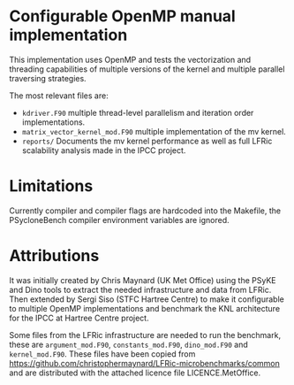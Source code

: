# Configurable OpenMP manual implementation


This implementation uses OpenMP and tests the vectorization and threading
capabilities of multiple versions of the kernel and multiple parallel
traversing strategies.

The most relevant files are:

- `kdriver.F90` multiple thread-level parallelism and iteration order
implementations.
- `matrix_vector_kernel_mod.F90` multiple implementation of the mv kernel.
- `reports/` Documents the mv kernel performance as well as full LFRic
scalability analysis made in the IPCC project.

# Limitations

Currently compiler and compiler flags are hardcoded into the Makefile, the
PSycloneBench compiler environment variables are ignored.

# Attributions 

It was initially created by Chris Maynard (UK Met Office) using the PSyKE
and Dino tools to extract the needed infrastructure and data from LFRic.
Then extended by Sergi Siso (STFC Hartree Centre) to make it configurable
to multiple OpenMP implementations and benchmark the KNL architecture for
the IPCC at Hartree Centre project.

Some files from the LFRic infrastructure are needed to run the benchmark,
these are `argument_mod.F90`, `constants_mod.F90`, `dino_mod.F90` and
`kernel_mod.F90`. These files have been copied from
https://github.com/christophermaynard/LFRic-microbenchmarks/common
and are distributed with the attached licence file LICENCE.MetOffice.
